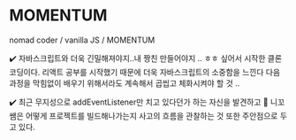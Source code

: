 # MOMENTUM
nomad coder / vanilla JS / MOMENTUM 

:heavy_check_mark: 자바스크립트와 더욱 긴밀해져야지..내 짱친 만들어야지 .. ㅎㅎ 싶어서 시작한 클론코딩이다. 
리액트 공부를 시작했기 때문에 더욱 자바스크립트의 소중함을 느낀다 다음 과정을 막힘없이 배우기 위해서라도 계속해서 곱씹고 체화시켜야 할 것 .. 

:heavy_check_mark: 최근 무지성으로 addEventListener만 치고 있다던가 하는 자신을 발견하고 🥺
니꼬쌤은 어떻게 프로젝트를 빌드해나가는지 사고의 흐름을 관찰하는 것 또한 주안점으로 두고 있다. 

